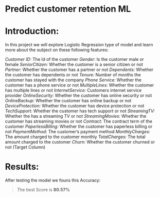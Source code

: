 # Predict customer retention ML

<a id='Introduction'></a>
# Introduction:
In this project we will explore Logistic Regression type of model and learn more about the subject on these following features:

*Customer ID:* The Id of the customer
*Gender:* Is the customer male or female
*SeniorCitizen:* Whether the customer is a senior citizen or not
*Partner:* Whether the customer has a partner or not
*Dependents:* Whether the customer has dependents or not
*Tenure:* Number of months the customer has stayed with the company
*Phone Service:* Whether the customer has a phone service or not
*MultipleLines:* Whether the customer has multiple lines or not
*InternetService:* Customers internet service provider
*OnlineSecurity:* Whether the customer has online security or not
*OnlineBackup:* Whether the customer has online backup or not
*DeviceProtection:* Whether the customer has device protection or not
*TechSupport:* Whether the customer has tech support or not
*StreamingTV:* Whether the has a streaming TV or not
*StreamingMovies:* Whether the customer has streaming movies or not
*Contract:* The contract term of the customer
*PaperlessBilling:* Whether the customer has paperless billing or not
*PaymentMethod:* The customer’s payment method
*MonthlyCharges:* The amount charged to the customer monthly
*TotalCharges:* The total amount charged to the customer
*Churn:* Whether the customer churned or not (Target Column)

<a id='Results'></a>
# Results:
After testing the model we founs this Accuracy:
> The best Score is **80.57%**



